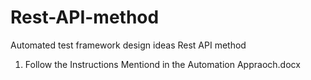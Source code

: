 # Rest-API-method
Automated test framework design ideas Rest API method

1. Follow the Instructions Mentiond in the Automation Appraoch.docx
